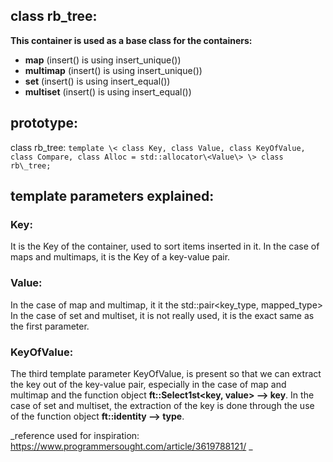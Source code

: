 ## class rb_tree:

**This container is used as a base class for the containers:**

- **map**		(insert() is using insert\_unique())
- **multimap**  (insert() is using insert\_unique())
- **set**		(insert() is using insert\_equal())
- **multiset**	(insert() is using insert\_equal())

## prototype:
	
class rb\_tree: ````template \< class Key, class Value, class KeyOfValue, class Compare, class Alloc = std::allocator\<Value\> \> class rb\_tree;````

## template parameters explained:

### Key:
It is the Key of the container, used to sort items inserted in it. In the case
of maps and multimaps, it is the Key of a key-value pair.

### Value:
In the case of map and multimap, it it the std::pair\<key\_type, mapped\_type\>
In the case of set and multiset, it is not really used, it is the exact same as
the first parameter.

### KeyOfValue:
The third template parameter KeyOfValue, is present so that we can extract the
key out of the key-value pair, especially in the case of map and multimap and
the function object **ft::Select1st<key, value> --> key**.
In the case of set and multiset, the extraction of the key is done through the
use of the function object **ft::identity<type> --> type**.

_reference used for inspiration: https://www.programmersought.com/article/3619788121/ _
